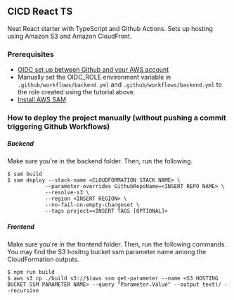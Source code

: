 ## CICD React TS

Neat React starter with TypeScript and Github Actions. Sets up hosting using Amazon S3 and Amazon CloudFront.

### Prerequisites

- [OIDC set up between Github and your AWS account](https://docs.github.com/en/actions/deployment/security-hardening-your-deployments/configuring-openid-connect-in-amazon-web-services)
- Manually set the OIDC_ROLE environment variable in `.github/workflows/backend.yml` and `.github/workflows/backend.yml` to the role created using the tutorial above.
- [Install AWS SAM](https://docs.aws.amazon.com/serverless-application-model/latest/developerguide/install-sam-cli.html)

### How to deploy the project manually (without pushing a commit triggering Github Workflows)

##### Backend

Make sure you're in the backend folder. Then, run the following.

```
$ sam build
$ sam deploy --stack-name <CLOUDFORMATION STACK NAME> \
            --parameter-overrides GithubRepoName=<INSERT REPO NAME> \
            --resolve-s3 \
            --region <INSERT REGION> \
            --no-fail-on-empty-changeset \
            --tags project=<INSERT TAGS [OPTIONAL]>
```

##### Frontend

Make sure you're in the frontend folder. Then, run the following commands. You may find the S3 hositng bucket ssm parameter name among the CloudFormation outputs.

```
$ npm run build
$ aws s3 cp ./build s3://$(aws ssm get-parameter --name <S3 HOSTING BUCKET SSM PARAMETER NAME> --query "Parameter.Value" --output text)/ --recursive
```
